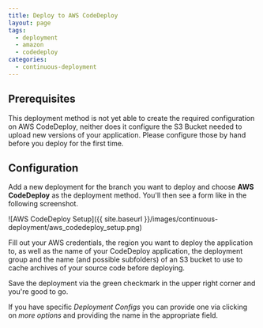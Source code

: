 ```yaml
---
title: Deploy to AWS CodeDeploy
layout: page
tags:
  - deployment
  - amazon
  - codedeploy
categories:
  - continuous-deployment
---
```

## Prerequisites

This deployment method is not yet able to create the required configuration on AWS CodeDeploy, neither does it configure the S3 Bucket needed to upload new versions of your application. Please configure those by hand before you deploy for the first time.

## Configuration

Add a new deployment for the branch you want to deploy and choose **AWS CodeDeploy** as the deployment method. You'll then see a form like in the following screenshot.

![AWS CodeDeploy Setup]({{ site.baseurl }}/images/continuous-deployment/aws_codedeploy_setup.png)

Fill out your AWS credentials, the region you want to deploy the application to, as well as the name of your CodeDeploy application, the deployment group and the name (and possible subfolders) of an S3 bucket to use to cache archives of your source code before deploying.

Save the deployment via the green checkmark in the upper right corner and you're good to go.

If you have specific _Deployment Configs_ you can provide one via clicking on _more options_ and providing the name in the appropriate field.
